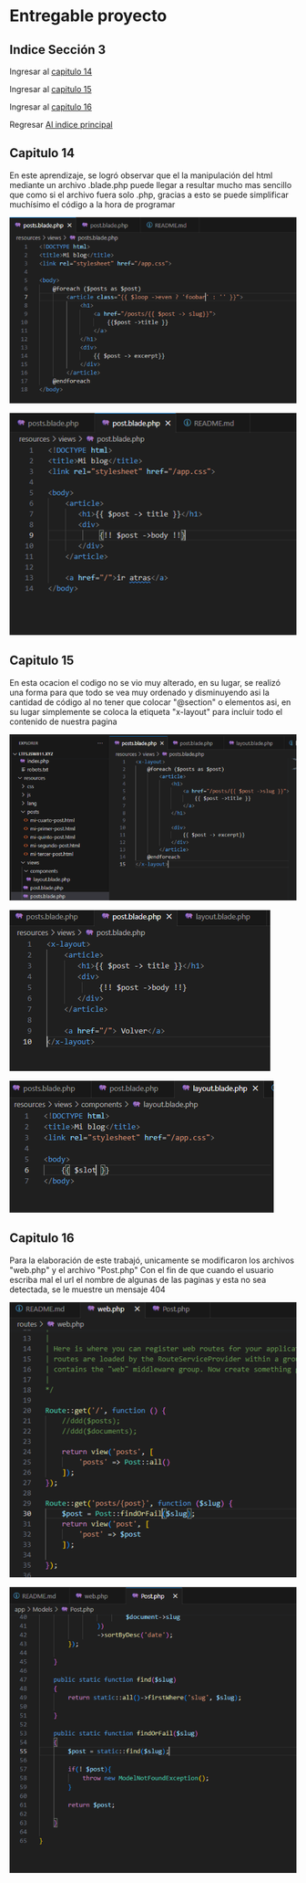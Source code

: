 # Entregable proyecto

## Indice Sección 3

 Ingresar al [capitulo 14](#capitulo-14)

 Ingresar al [capitulo 15](#capitulo-15)

 Ingresar al [capitulo 16](#capitulo-16)

 Regresar [Al indice principal](../README.md)



 ## Capitulo 14

 En este aprendizaje, se logró observar que el la manipulación del html mediante un archivo .blade.php puede llegar a resultar mucho mas sencillo que como si el archivo fuera solo .php, gracias a esto se puede simplificar muchísimo el código a la hora de programar 

 ![Imagen](../Section3/images/video14/imagen1.PNG  "imagen de los cambios")

 ![Imagen](../Section3/images/video14/imagen2.PNG  "imagen de los cambios")


## Capitulo 15

En esta ocacion el codigo no se vio muy alterado, en su lugar, se realizó una forma para que todo se vea muy ordenado y disminuyendo asi la cantidad de código al no tener que colocar "@section" o elementos asi, en su lugar simplemente se coloca la etiqueta "x-layout" para incluir todo el contenido de nuestra pagina


![Imagen](../Section3/images/video15/imagen3.PNG  "Código")

![Imagen](../Section3/images/video15/imagen4.PNG  "Código")

![Imagen](../Section3/images/video15/imagen5.PNG  "Código")

## Capitulo 16

Para la elaboración de este trabajó, unicamente se modificaron los archivos "web.php" y el archivo "Post.php" Con el fin de que cuando el usuario escriba mal el url el nombre de algunas de las paginas y esta no sea detectada, se le muestre un mensaje 404

![Imagen](../Section3/images/video16/imagen6.PNG  "Modificación")

![Imagen](../Section3/images/video16/imagen7.PNG  "Modificación")